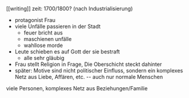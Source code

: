 [[writing]]
zeit: 1700/1800? (nach Industrialisierung)

- protagonist Frau
- viele Unfälle passieren in der Stadt
	- feuer bricht aus
	- maschienen unfälle
	- wahllose morde
- Leute schieben es auf Gott der sie bestraft
	- alle sehr gläubig
- Frau stellt Religion in Frage, Die Oberschicht steckt dahinter
- später: Motive sind nicht politischer Einfluss, sondern ein komplexes Netz aus Liebe, Affären, etc. -- auch nur normale Menschen

viele Personen, komplexes Netz aus Beziehungen/Familie